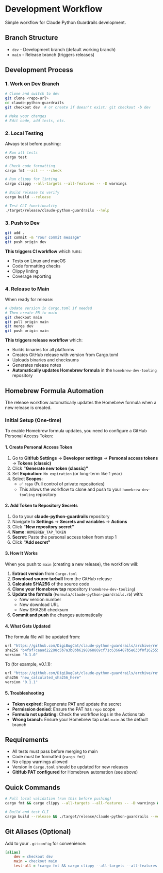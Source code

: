 # Development Workflow

Simple workflow for Claude Python Guardrails development.

## Branch Structure

- `dev` - Development branch (default working branch)
- `main` - Release branch (triggers releases)

## Development Process

### 1. Work on Dev Branch

```bash
# Clone and switch to dev
git clone <repo-url>
cd claude-python-guardrails
git checkout dev  # or create if doesn't exist: git checkout -b dev

# Make your changes
# Edit code, add tests, etc.
```

### 2. Local Testing

Always test before pushing:

```bash
# Run all tests
cargo test

# Check code formatting
cargo fmt --all -- --check

# Run clippy for linting
cargo clippy --all-targets --all-features -- -D warnings

# Build release to verify
cargo build --release

# Test CLI functionality
./target/release/claude-python-guardrails --help
```

### 3. Push to Dev

```bash
git add .
git commit -m "Your commit message"
git push origin dev
```

**This triggers CI workflow** which runs:
- Tests on Linux and macOS
- Code formatting checks
- Clippy linting
- Coverage reporting

### 4. Release to Main

When ready for release:

```bash
# Update version in Cargo.toml if needed
# Then create PR to main
git checkout main
git pull origin main
git merge dev
git push origin main
```

**This triggers release workflow** which:
- Builds binaries for all platforms
- Creates GitHub release with version from Cargo.toml
- Uploads binaries and checksums
- Generates release notes
- **Automatically updates Homebrew formula** in the `homebrew-dev-tooling` repository

## Homebrew Formula Automation

The release workflow automatically updates the Homebrew formula when a new release is created.

### Initial Setup (One-time)

To enable Homebrew formula updates, you need to configure a GitHub Personal Access Token:

#### 1. Create Personal Access Token

1. Go to **GitHub Settings** → **Developer settings** → **Personal access tokens** → **Tokens (classic)**
2. Click **"Generate new token (classic)"**
3. Set **Expiration**: `No expiration` (or long-term like 1 year)
4. Select **Scopes**:
   - ✅ `repo` (Full control of private repositories)
   - This allows the workflow to clone and push to your `homebrew-dev-tooling` repository

#### 2. Add Token to Repository Secrets

1. Go to your **claude-python-guardrails** repository
2. Navigate to **Settings** → **Secrets and variables** → **Actions**
3. Click **"New repository secret"**
4. **Name**: `HOMEBREW_TAP_TOKEN`
5. **Secret**: Paste the personal access token from step 1
6. Click **"Add secret"**

#### 3. How It Works

When you push to `main` (creating a new release), the workflow will:

1. **Extract version** from `Cargo.toml`
2. **Download source tarball** from the GitHub release
3. **Calculate SHA256** of the source code
4. **Clone your Homebrew tap** repository (`homebrew-dev-tooling`)
5. **Update the formula** (`Formula/claude-python-guardrails.rb`) with:
   - New version number
   - New download URL
   - New SHA256 checksum
6. **Commit and push** the changes automatically

#### 4. What Gets Updated

The formula file will be updated from:
```ruby
url "https://github.com/DigiBugCat/claude-python-guardrails/archive/refs/tags/v0.1.0.tar.gz"
sha256 "b4f9f7ceaad22288c5b7a3b8bb6198868869cf71c6366487b5e633f0f162555f"
version "0.1.0"
```

To (for example, v0.1.1):
```ruby
url "https://github.com/DigiBugCat/claude-python-guardrails/archive/refs/tags/v0.1.1.tar.gz"
sha256 "new_calculated_sha256_here"
version "0.1.1"
```

#### 5. Troubleshooting

- **Token expired**: Regenerate PAT and update the secret
- **Permission denied**: Ensure the PAT has `repo` scope
- **Formula not updating**: Check the workflow logs in the Actions tab
- **Wrong branch**: Ensure your Homebrew tap uses `main` as the default branch

## Requirements

- All tests must pass before merging to main
- Code must be formatted (`cargo fmt`)
- No clippy warnings allowed
- Version in `Cargo.toml` should be updated for new releases
- **GitHub PAT configured** for Homebrew automation (see above)

## Quick Commands

```bash
# Full local validation (run this before pushing)
cargo fmt && cargo clippy --all-targets --all-features -- -D warnings && cargo test

# Build and test CLI
cargo build --release && ./target/release/claude-python-guardrails --version
```

## Git Aliases (Optional)

Add to your `.gitconfig` for convenience:

```ini
[alias]
    dev = checkout dev
    main = checkout main
    test-all = !cargo fmt && cargo clippy --all-targets --all-features -- -D warnings && cargo test
```